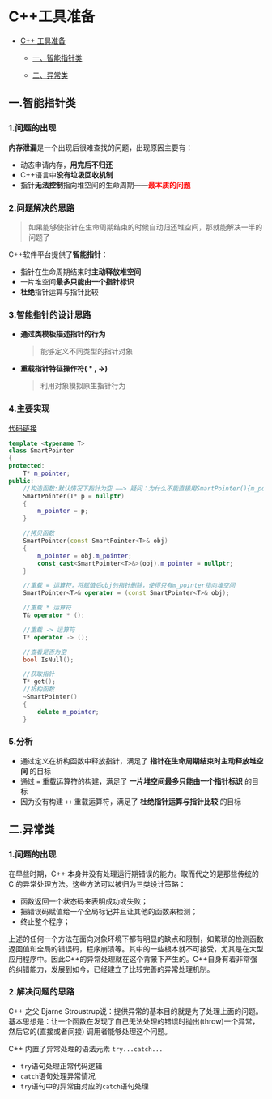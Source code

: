 # C++工具准备

<!-- GFM-TOC -->

* [C++ 工具准备](#C++工具准备)

  * [一、智能指针类](#一智能指针类)

  * [二、异常类](#二异常类)

    <!-- GFM-TOC -->

## 一.智能指针类

### 1.问题的出现

**内存泄漏**是一个出现后很难查找的问题，出现原因主要有：

+ 动态申请内存，**用完后不归还**
+ C++语言中**没有垃圾回收机制**
+ 指针**无法控制**指向堆空间的生命周期——**<font color = red>最本质的问题</font>**

### 2.问题解决的思路

> 如果能够使指针在生命周期结束的时候自动归还堆空间，那就能解决一半的问题了

C++软件平台提供了**智能指针**：

+ 指针在生命周期结束时**主动释放堆空间**
+ 一片堆空间**最多只能由一个指针标识**
+ **杜绝**指针运算与指针比较

### 3.智能指针的设计思路

+ **通过类模板描述指针的行为**

  > 能够定义不同类型的指针对象

+ **重载指针特征操作符( * ,  ->)**

  > 利用对象模拟原生指针行为

### 4.主要实现

[代码链接](https://github.com/ZYBO-o/DataStructure/blob/main/Code/DataStructure%20Realization/HeadCodes/SmartPointer.h)

```c++
template <typename T>
class SmartPointer
{
protected:
    T* m_pointer;
public:
    //构造函数:默认情况下指针为空 ——> 疑问：为什么不能直接用SmartPointer(){m_pointer = nullpter}?
    SmartPointer(T* p = nullptr)
    {
        m_pointer = p;
    }

    //拷贝函数
    SmartPointer(const SmartPointer<T>& obj)
    {
        m_pointer = obj.m_pointer;
        const_cast<SmartPointer<T>&>(obj).m_pointer = nullptr;
    }

    //重载 = 运算符，将赋值后obj的指针删除，使得只有m_pointer指向堆空间
    SmartPointer<T>& operator = (const SmartPointer<T>& obj);

    //重载 * 运算符
    T& operator * ();

    //重载 -> 运算符
    T* operator -> ();

    //查看是否为空
    bool IsNull();

  	//获取指针
    T* get();
  	//析构函数
  	~SmartPointer()
    {
      	delete m_pointer;
    }
```

### 5.分析

+ 通过定义在析构函数中释放指针，满足了 **指针在生命周期结束时主动释放堆空间** 的目标
+ 通过 `=` 重载运算符的构建，满足了 **一片堆空间最多只能由一个指针标识** 的目标
+ 因为没有构建 `++` 重载运算符，满足了 **杜绝指针运算与指针比较** 的目标



## 二.异常类

### 1.问题的出现

在早些时期，C++ 本身并没有处理运行期错误的能力。取而代之的是那些传统的 C 的异常处理方法。这些方法可以被归为三类设计策略：

+ 函数返回一个状态码来表明成功或失败；
+ 把错误码赋值给一个全局标记并且让其他的函数来检测；
+ 终止整个程序；

上述的任何一个方法在面向对象环境下都有明显的缺点和限制，如繁琐的检测函数返回值和全局的错误码，程序崩溃等。其中的一些根本就不可接受，尤其是在大型应用程序中。因此C++的异常处理就在这个背景下产生的。C++自身有着非常强的纠错能力，发展到如今，已经建立了比较完善的异常处理机制。

### 2.解决问题的思路

C++ 之父 Bjarne Stroustrup说：提供异常的基本目的就是为了处理上面的问题。基本思想是：让一个函数在发现了自己无法处理的错误时抛出(throw)一个异常，然后它的(直接或者间接) 调用者能够处理这个问题。

C++ 内置了异常处理的语法元素 `try...catch...`

+ `try`语句处理正常代码逻辑
+ `catch`语句处理异常情况
+ `try`语句中的异常由对应的`catch`语句处理







